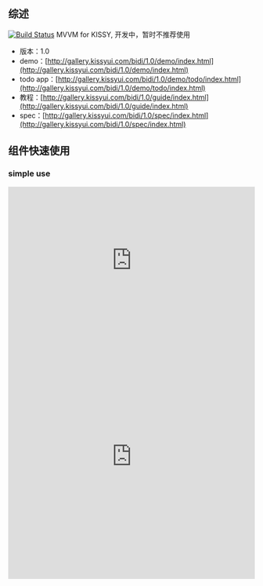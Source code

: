 ## 综述

[![Build Status](https://travis-ci.org/shepherdwind/bidi.png?branch=master)](https://travis-ci.org/shepherdwind/bidi)
MVVM for KISSY, 开发中，暂时不推荐使用

* 版本：1.0
* demo：[http://gallery.kissyui.com/bidi/1.0/demo/index.html](http://gallery.kissyui.com/bidi/1.0/demo/index.html)
* todo app：[http://gallery.kissyui.com/bidi/1.0/demo/todo/index.html](http://gallery.kissyui.com/bidi/1.0/demo/todo/index.html)
* 教程：[http://gallery.kissyui.com/bidi/1.0/guide/index.html](http://gallery.kissyui.com/bidi/1.0/guide/index.html)
* spec：[http://gallery.kissyui.com/bidi/1.0/spec/index.html](http://gallery.kissyui.com/bidi/1.0/spec/index.html)

## 组件快速使用

### simple use

<iframe width="100%" height="300" src="http://jsfiddle.net/AAEZP/1/embedded/result,html,js/" allowfullscreen="allowfullscreen" frameborder="0"></iframe>

<iframe width="100%" height="500" src="http://jsfiddle.net/AAEZP/2/embedded/result,html,js/" allowfullscreen="allowfullscreen" frameborder="0"></iframe>
